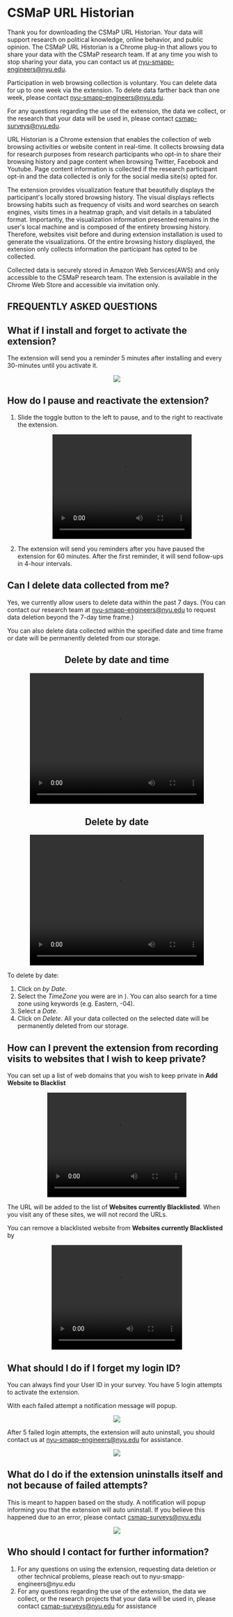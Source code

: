 # CSMaP URL Historian
Thank you for downloading the CSMaP URL Historian. Your data will support research on political knowledge, online behavior, and public opinion. The CSMaP URL Historian is a Chrome plug-in that allows you to share your data with the CSMaP research team. If at any time you wish to stop sharing your data, you can contact us at [nyu-smapp-engineers@nyu.edu](mailto:nyu-smapp-engineers@nyu.edu).

Participation in web browsing collection is voluntary. You can delete data for up to one week via the extension. To delete data farther back than one week, please contact [nyu-smapp-engineers@nyu.edu](mailto:nyu-smapp-engineers@nyu.edu).

For any questions regarding the use of the extension, the data we collect, or the research that your data will be used in, please contact [csmap-surveys@nyu.edu](mailto:csmap-surveys@nyu.edu). 

URL Historian is a Chrome extension that enables the collection of web browsing activities or website content in real-time. It collects browsing data for research purposes from research participants who opt-in to share their browsing history and page content when browsing Twitter, Facebook and Youtube. Page content information is collected if the research participant opt-in and the data collected is only for the social media site(s) opted for. 

The extension provides visualization feature that beautifully displays the participant's locally stored browsing history. The visual displays reflects browsing habits such as frequency of visits and word searches on search engines, visits times in a heatmap graph, and visit details in a tabulated format. Importantly, the visualization information presented remains in the user's local machine and is composed of the entirety browsing history. Therefore, websites visit before and during extension installation is used to generate the visualizations. Of the entire browsing history displayed, the extension only collects information the participant has opted to be collected.

Collected data is securely stored in Amazon Web Services(AWS) and only accessible to the CSMaP research team. The extension is available in the Chrome Web Store and accessible via invitation only.


## FREQUENTLY ASKED QUESTIONS
<!-- 1. [What if I install and forget to activate the extension?](https://github.com/csmap-surveys/csmap-surveys.github.io/blob/main/csmap_url_historian.md#what-if-i-install-and-forget-to-activate-the-extension) 
2. [How do I pause and reactivate the extension?](https://github.com/csmap-surveys/csmap-surveys.github.io/blob/main/csmap_url_historian.md#how-do-i-pause-and-reactivate-the-extension)
3. [Can I delete data collected from me?](https://github.com/csmap-surveys/csmap-surveys.github.io/blob/main/csmap_url_historian.md#can-i-delete-data-collected-from-me)
4. [How can I prevent the extension from recording visits to websites that I wish to keep private?](https://github.com/csmap-surveys/csmap-surveys.github.io/blob/main/csmap_url_historian.md#how-can-i-prevent-the-extension-from-recording-visits-to-websites-that-i-wish-to-keep-private)
5. [What should I do if I forget my login ID?](https://github.com/csmap-surveys/csmap-surveys.github.io/blob/main/csmap_url_historian.md#what-should-i-do-if-i-forget-my-login-id)
6. [What do I do if the extension uninstalls itself and not because of failed attempts?](https://github.com/csmap-surveys/csmap-surveys.github.io/blob/main/csmap_url_historian.md#what-do-i-do-if-the-extension-uninstalls-itself-and-not-because-of-failed-attempts)
7. [Who should I contact for further information?](https://github.com/csmap-surveys/csmap-surveys.github.io/blob/main/csmap_url_historian.md#-who-should-i-contact-for-further-information)
 -->
<div>
	<h2>What if I install and forget to activate the extension?</h2>
	<p>The extension will send you a reminder 5 minutes after installing and every 30-minutes until you activate it.</p>
	<p align="center"><img src="images/alerts/inactive.jpg"></p>
</div>
<div>
	<h2>How do I pause and reactivate the extension?</h2>
	<ol>
		<li>Slide the toggle button to the left to pause, and to the right to reactivate the extension.</li>
		<p align ="center">
			<video width="320" height="240" controls>
  				<source src="videos/uh_pause.mp4" type="video/mp4">
			</video>
		</p>
		<li>The extension will send you reminders after you have paused the extension for 60 minutes. After the first reminder, it will send follow-ups in 4-hour intervals.</li>
	</ol>
</div>
<div>
 	<h2>Can I delete data collected from me?</h2>
	<p>Yes, we currently allow users to delete data within the past 7 days. (You can contact our research team at <a href="mailto:nyu-smapp-engineers@nyu.edu">nyu-smapp-engineers@nyu.edu</a> to request data deletion beyond the 7-day time frame.)</p>
	<p>You can also delete data collected within the specified date and time frame or date will be permanently deleted from our storage.</p>
	<center><h2> Delete by date and time</h2></center>
	<p align ="center">
		<video width="400" height="300" controls>
	  		<source src="videos/uh_delbytime.mp4" type="video/mp4">
		</video>
	</p>
	<center><h2> Delete by date</h2></center>
	<p align ="center">
		<video width="400" height="300" controls>
	  		<source src="videos/uh_delbyday.mp4" type="video/mp4">
		</video>
	</p>
</div>

To delete by date:
1. Click on _by Date_.
2. Select the _TimeZone_ you were are in ). You can also search for a time zone using keywords (e.g. Eastern, -04).
3. Select a _Date_.
4. Click on _Delete_. All your data collected on the selected date will be permanently deleted from our storage.

<div>
	<h2>How can I prevent the extension from recording visits to websites that I wish to keep private?</h2>
	<p>You can set up a list of web domains that you wish to keep private in <strong>Add Website to Blacklist</strong>
	<p align ="center">
		<video width="320" height="240" controls>
  			<source src="videos/uh_blacklist.mp4" type="video/mp4">
		</video>
	</p>
	<p>The URL will be added to the list of <strong>Websites currently Blacklisted</strong>. When you visit any of these sites, we will not record the URLs.</p> 
	<p>You can remove a blacklisted website from <strong>Websites currently Blacklisted</strong> by </p> 
	<p align="center">
		<video width="300" height="240" controls>
	  		<source src="videos/uh_unblacklist.mp4" type="video/mp4">
		</video>
	</p>
</div>
<div>
	<h2>What should I do if I forget my login ID?</h2>
	<p>You can always find your User ID in your survey. You have 5 login attempts to activate the extension.</p>
	<p> With each failed attempt a notification message will popup.</p>
	<p align="center"><img src="images/alerts/failed_attempt.jpg"></p>
	<p>After 5 failed login attempts, the extension will auto uninstall, you should contact us at <a href="mailto:nyu-smapp-engineers@nyu.edu"> nyu-smapp-engineers@nyu.edu</a> for assistance.</p>
	<p align="center"><img src="images/alerts/final_failed_attempt.jpg"></p>
</div>
<div>
	<h2>What do I do if the extension uninstalls itself and not because of failed attempts?</h2>
	<p>This is meant to happen based on the study. A notification will popup informing you that the extension will auto uninstall. If you believe this happened due to an error, please contact  <a href="mailto:csmap-surveys@nyu.edu">csmap-surveys@nyu.edu</a></p>
	<p align="center"><img src="images/alerts/uninstall.jpg"></p>
</div>
<div>
	<h2> Who should I contact for further information?</h2>
	<ol>
		<li>For any questions on using the extension, requesting data deletion or other technical problems, please reach out to nyu-smapp-engineers@nyu.edu</li>
		<li>For any questions regarding the use of the extension, the data we collect, or the research projects that your data will be used in, please contact <a href="mailto:csmap-surveys@nyu.edu">csmap-surveys@nyu.edu</a> for assistance</li>
	</ol>
</div>